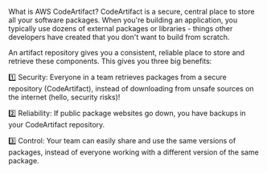 

What is AWS CodeArtifact?
CodeArtifact is a secure, central place to store all your software packages. When you're building an application, you typically use dozens of external packages or libraries - things other developers have created that you don't want to build from scratch.

An artifact repository gives you a consistent, reliable place to store and retrieve these components. This gives you three big benefits:





1️⃣ Security: Everyone in a team retrieves packages from a secure repository (CodeArtifact), instead of downloading from unsafe sources on the internet (hello, security risks)!



2️⃣ Reliability: If public package websites go down, you have backups in your CodeArtifact repository.



3️⃣ Control: Your team can easily share and use the same versions of packages, instead of everyone working with a different version of the same package.